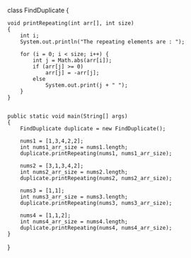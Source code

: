 class FindDuplicate {
    
    void printRepeating(int arr[], int size)
    {
        int i;
        System.out.println("The repeating elements are : ");
         
        for (i = 0; i < size; i++) {
            int j = Math.abs(arr[i]);
            if (arr[j] >= 0)
                arr[j] = -arr[j];
            else
                System.out.print(j + " ");
        }
    }
 
 
    public static void main(String[] args)
    {
        FindDuplicate duplicate = new FindDuplicate();
		
		nums1 = [1,3,4,2,2];
        int nums1_arr_size = nums1.length;
        duplicate.printRepeating(nums1, nums1_arr_size);
		
		nums2 = [3,1,3,4,2];
        int nums2_arr_size = nums2.length;
        duplicate.printRepeating(nums2, nums2_arr_size);
		
		nums3 = [1,1];
        int nums3_arr_size = nums3.length;
        duplicate.printRepeating(nums3, nums3_arr_size);
		
		nums4 = [1,1,2];
		int nums4_arr_size = nums4.length;
        duplicate.printRepeating(nums4, nums4_arr_size);
    }
}
